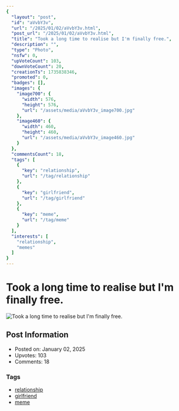 ```yaml
---
{
  "layout": "post",
  "id": "aVvbY3v",
  "url": "/2025/01/02/aVvbY3v.html",
  "post_url": "/2025/01/02/aVvbY3v.html",
  "title": "Took a long time to realise but I'm finally free.",
  "description": "",
  "type": "Photo",
  "nsfw": 0,
  "upVoteCount": 103,
  "downVoteCount": 20,
  "creationTs": 1735838346,
  "promoted": 0,
  "badges": [],
  "images": {
    "image700": {
      "width": 576,
      "height": 576,
      "url": "/assets/media/aVvbY3v_image700.jpg"
    },
    "image460": {
      "width": 460,
      "height": 460,
      "url": "/assets/media/aVvbY3v_image460.jpg"
    }
  },
  "commentsCount": 18,
  "tags": [
    {
      "key": "relationship",
      "url": "/tag/relationship"
    },
    {
      "key": "girlfriend",
      "url": "/tag/girlfriend"
    },
    {
      "key": "meme",
      "url": "/tag/meme"
    }
  ],
  "interests": [
    "relationship",
    "memes"
  ]
}
---
```


# Took a long time to realise but I'm finally free.

![Took a long time to realise but I'm finally free.](/assets/media/aVvbY3v_image700.jpg)

## Post Information

- Posted on: January 02, 2025
- Upvotes: 103
- Comments: 18

### Tags

- [relationship](/tag/relationship)
- [girlfriend](/tag/girlfriend)
- [meme](/tag/meme)
